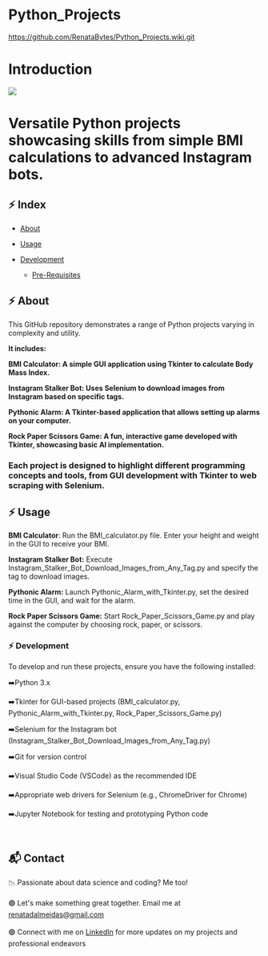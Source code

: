 # Python_Projects
https://github.com/RenataBytes/Python_Projects.wiki.git
# Introduction
![](https://static.wixstatic.com/media/52c713_c1a17196256c4da592fc50f1158ae012~mv2.jpg/v1/crop/x_0,y_32,w_1910,h_939/fill/w_940,h_462,al_c,q_85,usm_0.66_1.00_0.01,enc_avif,quality_auto/renata_de_almeida_edited_edited.jpg)

# Versatile Python projects showcasing skills from simple BMI calculations to advanced Instagram bots.


##  :zap: Index

- [About](#beginner-about)
- [Usage](#zap-usage)
  
- [Development](#wrench-development)
  - [Pre-Requisites](#notebook-pre-requisites)
  


## :zap: About

This GitHub repository demonstrates a range of Python projects varying in complexity and utility. 

**It includes:**

**BMI Calculator: A simple GUI application using Tkinter to calculate Body Mass Index.**

**Instagram Stalker Bot: Uses Selenium to download images from Instagram based on specific tags.**

**Pythonic Alarm: A Tkinter-based application that allows setting up alarms on your computer.**

**Rock Paper Scissors Game: A fun, interactive game developed with Tkinter, showcasing basic AI implementation.**

### Each project is designed to highlight different programming concepts and tools, from GUI development with Tkinter to web scraping with Selenium.

## :zap: Usage

**BMI Calculator**: Run the BMI_calculator.py file. Enter your height and weight in the GUI to receive your BMI.

**Instagram Stalker Bot:** Execute Instagram_Stalker_Bot_Download_Images_from_Any_Tag.py and specify the tag to download images.

**Pythonic Alarm:** Launch Pythonic_Alarm_with_Tkinter.py, set the desired time in the GUI, and wait for the alarm.

**Rock Paper Scissors Game:** Start Rock_Paper_Scissors_Game.py and play against the computer by choosing rock, paper, or scissors.


### :zap: Development
To develop and run these projects, ensure you have the following installed:

➡️Python 3.x

➡️Tkinter for GUI-based projects (BMI_calculator.py, Pythonic_Alarm_with_Tkinter.py, Rock_Paper_Scissors_Game.py)

➡️Selenium for the Instagram bot (Instagram_Stalker_Bot_Download_Images_from_Any_Tag.py)

➡️Git for version control

➡️Visual Studio Code (VSCode) as the recommended IDE

➡️Appropriate web drivers for Selenium (e.g., ChromeDriver for Chrome)

➡️Jupyter Notebook for testing and prototyping Python code


<br>
<h2 id="contact">📬 Contact</h2>
<p>
📉 Passionate about data science and coding? Me too!<br><br>
🟣 Let's make something great together. Email me at <a href="mailto:renatadalmeidas@gmail.com">renatadalmeidas@gmail.com</a><br><br>
🟣 Connect with me on <a href="https://www.linkedin.com/in/renata-d-almeida/">LinkedIn</a> for more updates on my projects and professional endeavors
</p>

